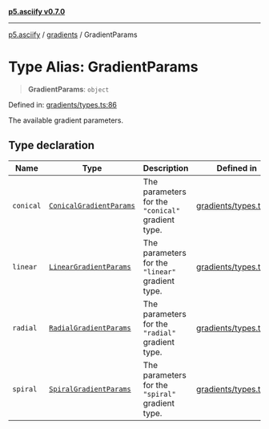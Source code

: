 [**p5.asciify v0.7.0**](../../../README.md)

***

[p5.asciify](../../../README.md) / [gradients](../README.md) / GradientParams

# Type Alias: GradientParams

> **GradientParams**: `object`

Defined in: [gradients/types.ts:86](https://github.com/humanbydefinition/p5-asciify/blob/7631802629c85b8f44e1943240e189c31cd9f417/src/lib/gradients/types.ts#L86)

The available gradient parameters.

## Type declaration

| Name | Type | Description | Defined in |
| ------ | ------ | ------ | ------ |
| <a id="conical"></a> `conical` | [`ConicalGradientParams`](ConicalGradientParams.md) | The parameters for the `"conical"` gradient type. | [gradients/types.ts:97](https://github.com/humanbydefinition/p5-asciify/blob/7631802629c85b8f44e1943240e189c31cd9f417/src/lib/gradients/types.ts#L97) |
| <a id="linear"></a> `linear` | [`LinearGradientParams`](LinearGradientParams.md) | The parameters for the `"linear"` gradient type. | [gradients/types.ts:88](https://github.com/humanbydefinition/p5-asciify/blob/7631802629c85b8f44e1943240e189c31cd9f417/src/lib/gradients/types.ts#L88) |
| <a id="radial"></a> `radial` | [`RadialGradientParams`](RadialGradientParams.md) | The parameters for the `"radial"` gradient type. | [gradients/types.ts:94](https://github.com/humanbydefinition/p5-asciify/blob/7631802629c85b8f44e1943240e189c31cd9f417/src/lib/gradients/types.ts#L94) |
| <a id="spiral"></a> `spiral` | [`SpiralGradientParams`](SpiralGradientParams.md) | The parameters for the `"spiral"` gradient type. | [gradients/types.ts:91](https://github.com/humanbydefinition/p5-asciify/blob/7631802629c85b8f44e1943240e189c31cd9f417/src/lib/gradients/types.ts#L91) |
